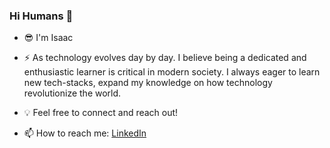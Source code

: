 ### Hi Humans 👋

- 😎 I'm Isaac

- ⚡️ As technology evolves day by day. I believe being a dedicated and enthusiastic learner is critical in modern society. I always eager to learn new tech-stacks, expand my knowledge on how technology revolutionize the world.

- 💡 Feel free to connect and reach out!

- 📫 How to reach me: [LinkedIn](https://www.linkedin.com/in/tsuihoiming/)
